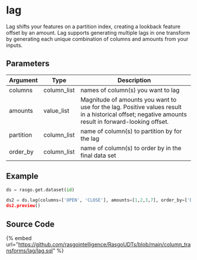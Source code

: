 

# lag

Lag shifts your features on a partition index, creating a lookback feature offset by an amount. Lag supports generating multiple lags in one transform by generating each unique combination of columns and amounts from your inputs.

## Parameters

| Argument  |    Type     |                                                                     Description                                                                     |
| --------- | ----------- | --------------------------------------------------------------------------------------------------------------------------------------------------- |
| columns   | column_list | names of column(s) you want to lag                                                                                                                  |
| amounts   | value_list  | Magnitude of amounts you want to use for the lag. Positive values result in a historical offset; negative amounts result in forward-looking offset. |
| partition | column_list | name of column(s) to partition by for the lag                                                                                                       |
| order_by  | column_list | name of column(s) to order by in the final data set                                                                                                 |


## Example

```python
ds = rasgo.get.dataset(id)

ds2 = ds.lag(columns=['OPEN', 'CLOSE'], amounts=[1,2,3,7], order_by=['DATE, 'TICKER'], partition=['TICKER'])
ds2.preview()
```

## Source Code

{% embed url="https://github.com/rasgointelligence/RasgoUDTs/blob/main/column_transforms/lag/lag.sql" %}

